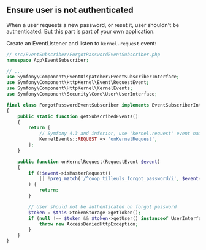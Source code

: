 Ensure user is not authenticated
--------------------------------

When a user requests a new password, or reset it, user shouldn't be authenticated. But this part is part of your own
application.

Create an EventListener and listen to `kernel.request` event:

```php
// src/EventSubscriber/ForgotPasswordEventSubscriber.php
namespace App\EventSubscriber;

// ...
use Symfony\Component\EventDispatcher\EventSubscriberInterface;
use Symfony\Component\HttpKernel\Event\RequestEvent;
use Symfony\Component\HttpKernel\KernelEvents;
use Symfony\Component\Security\Core\User\UserInterface;

final class ForgotPasswordEventSubscriber implements EventSubscriberInterface
{
    public static function getSubscribedEvents()
    {
        return [
            // Symfony 4.3 and inferior, use 'kernel.request' event name
            KernelEvents::REQUEST => 'onKernelRequest',
        ];
    }

    public function onKernelRequest(RequestEvent $event)
    {
        if (!$event->isMasterRequest()
            || !preg_match('/^coop_tilleuls_forgot_password/i', $event->getRequest()->get('_route'))
        ) {
            return;
        }

        // User should not be authenticated on forgot password
        $token = $this->tokenStorage->getToken();
        if (null !== $token && $token->getUser() instanceof UserInterface) {
            throw new AccessDeniedHttpException;
        }
    }
}
```
